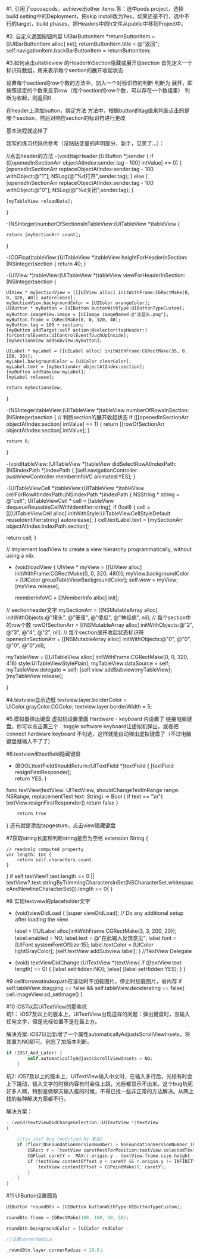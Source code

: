 #1. 引用了cocoapods，achieve出other items
  答：选中pods project，选择build setting中的Deployment，把skip install改为Yes，如果还是不行，选中不行的target，build phases，把Headers中的h文件从public中移到Project中。
  
#2. 自定义返回按钮内容
UIBarButtonItem *returnButtonItem = [[UIBarButtonItem alloc] init];
returnButtonItem.title = @"返回";
self.navigationItem.backBarButtonItem = returnButtonItem;

#3.如何点击uitableview 的HeaderInSection隐藏或展开自section
首先定义一个标识符数组，用来表示每个section的展开收起状态

设置每个section的row个数的方法中，加入一个对标识符的判断
判断为 展开，即按照设定的个数来显示row（每个section的row个数，可以存在一个数组里）
判断为收起，则返回0

在header上添加button，绑定方法
方法中，根据button的tag值来判断点击的是哪个section，然后对响应section的标识符进行更改

基本流程就这样了

我写的练习代码供参考（没粘贴变量的声明部分，新手，见笑了...）：

//点击header的方法
-(void)tapHeader:(UIButton *)sender
{
    if ([[openedInSectionArr objectAtIndex:sender.tag - 100] intValue] == 0) {
        [openedInSectionArr replaceObjectAtIndex:sender.tag - 100 withObject:@"1"];
        NSLog(@"%d打开",sender.tag);
    }
    else
    {
        [openedInSectionArr replaceObjectAtIndex:sender.tag - 100 withObject:@"0"];
        NSLog(@"%d关闭",sender.tag);
    }
    
    [myTableView reloadData];
}

-(NSInteger)numberOfSectionsInTableView:(UITableView *)tableView
{

    return [mySectionArr count];
}

-(CGFloat)tableView:(UITableView *)tableView heightForHeaderInSection:(NSInteger)section
{
    return 40;
}

-(UIView *)tableView:(UITableView *)tableView viewForHeaderInSection:(NSInteger)section
{
    
    UIView * mySectionView = [[[UIView alloc] initWithFrame:CGRectMake(0, 0, 320, 40)] autorelease];
    mySectionView.backgroundColor = [UIColor orangeColor];
    UIButton * myButton = [UIButton buttonWithType:UIButtonTypeCustom];
    myButton.imageView.image = [UIImage imageNamed:@"淡蓝头.png"];
    myButton.frame = CGRectMake(0, 0, 320, 40);
    myButton.tag = 100 + section;
    [myButton addTarget:self action:@selector(tapHeader:) forControlEvents:UIControlEventTouchUpInside];
    [mySectionView addSubview:myButton];
    
    UILabel * myLabel = [[UILabel alloc] initWithFrame:CGRectMake(35, 0, 150, 30)];
    myLabel.backgroundColor = [UIColor clearColor];
    myLabel.text = [mySectionArr objectAtIndex:section];
    [myButton addSubview:myLabel];
    [myLabel release];
    
    return mySectionView;
}

-(NSInteger)tableView:(UITableView *)tableView numberOfRowsInSection:(NSInteger)section
{
//    判断section的展开收起状态
    if ([[openedInSectionArr objectAtIndex:section] intValue] == 1) {
        return [[rowOfSectionArr objectAtIndex:section] intValue];
    }
    
    return 0;
}

-(void)tableView:(UITableView *)tableView didSelectRowAtIndexPath:(NSIndexPath *)indexPath
{
    [self.navigationController pushViewController:memberInfoVC animated:YES];
}

-(UITableViewCell *)tableView:(UITableView *)tableView cellForRowAtIndexPath:(NSIndexPath *)indexPath
{
    NSString * string = @"cell";
    UITableViewCell * cell = [tableView dequeueReusableCellWithIdentifier:string];
    if (!cell) {
        cell = [[[UITableViewCell alloc] initWithStyle:UITableViewCellStyleDefault reuseIdentifier:string] autorelease];
    }
    cell.textLabel.text = [mySectionArr objectAtIndex:indexPath.section];

return cell;
}



// Implement loadView to create a view hierarchy programmatically, without using a nib.
- (void)loadView
{
    UIView * myView = [[UIView alloc] initWithFrame:CGRectMake(0, 0, 320, 480)];
    myView.backgroundColor = [UIColor groupTableViewBackgroundColor];
    self.view = myView;
    [myView release];
    
    memberInfoVC = [[MemberInfo alloc] init];

//    sectionheader文字
    mySectionArr = [[NSMutableArray alloc] initWithObjects:@"猪头", @"笨蛋", @"傻瓜", @"神经病", nil];
//    每个section中的row个数
    rowOfSectionArr = [[NSMutableArray alloc] initWithObjects:@"2", @"3", @"4", @"2", nil];
//    每个section展开收起状态标识符
    openedInSectionArr = [[NSMutableArray alloc] initWithObjects:@"0", @"0", @"0", @"0",nil];

myTableView = [[UITableView alloc] initWithFrame:CGRectMake(0, 0, 320, 418) style:UITableViewStylePlain];
    myTableView.dataSource = self;
    myTableView.delegate = self;
    [self.view addSubview:myTableView];
    [myTableView release];

}

#4.textview显示边框
textview.layer.borderColor = UIColor.grayColor.CGColor;
textview.layer.borderWidth = 5; 

#5.模拟器弹出键盘
虚拟机设置里面 Hardware - keyboard 内设置了 链接电脑键盘。你可以点击第三个：toggle software keyboard让虚拟机弹出，或者把 connect hardware keyboard 不勾选，这样就能自动弹出虚拟键盘了（不过电脑键盘就输入不了了） 

#6.textview和textfield隐藏键盘
- (BOOL)textFieldShouldReturn:(UITextField *)textField
{
    [textField resignFirstResponder];    
    return YES;
}

func textView(textView: UITextView, shouldChangeTextInRange range: NSRange, replacementText text: String) -> Bool {
        if text == "\n"{
            textView.resignFirstResponder()
            return false
        }
        
        return true
}
还有就是添加tapgesture，点击view隐藏键盘

#7获取string长度和判断string是否为空格
extension String {
    
    // readonly computed property
    var length: Int {
        return self.characters.count
    }
}
if self.textView?.text.length == 0 || textView?.text.stringByTrimmingCharactersInSet(NSCharacterSet.whitespaceAndNewlineCharacterSet()).length == 0{
}

#8 实现textview的placeholder文字
- (void)viewDidLoad {
    [super viewDidLoad];
    // Do any additional setup after loading the view.
   
    label = [[UILabel alloc]initWithFrame:CGRectMake(3, 3, 200, 20)];
    label.enabled = NO;
    label.text = @"在此输入反馈意见";
    label.font =  [UIFont systemFontOfSize:15];
    label.textColor = [UIColor lightGrayColor];
    [self.textView addSubview:label];
}
//TextView Delegate
- (void) textViewDidChange:(UITextView *)textView{
    if ([textView.text length] == 0) {
        [label setHidden:NO];
    }else{
        [label setHidden:YES];
    }
}

#9 cellforrowatindexpath在滚动时不加载图片，停止时加载图片，省内存
if self.tableView.dragging == false && self.tableView.decelerating == false{
  cell.imageView.sd_setImage()
}

#10 iOS7以后UITextView的那些坑   
坑1：
iOS7及以上的版本上，UITextView出现这样的问题：弹出键盘时，没输入任何文字，但是光标位置不是在最上方。

解决方案: iOS7以后新增了一个属性automaticallyAdjustsScrollViewInsets，将其置为NO即可。别忘了加版本判断。
````swift
if (IOS7_And_Later) {  
        self.automaticallyAdjustsScrollViewInsets = NO;  
    }  
````
坑2:
iOS7及以上的版本上，UITextView输入中文时，在输入多行后，光标有时会上下跳动，输入文字的时候内容有时会往上跳，光标都显示不出来。这个bug坑死好多人啊，特别是做聊天输入框的时候，不得已找一些非正常的方法解决。从网上找的各种解决方案都不行。

解决方案：
````swift
- (void)textViewDidChangeSelection:(UITextView *)textView  
{  
 
    //fix ios7 bug (modified by 老岳).  
    if (floor(NSFoundationVersionNumber) > NSFoundationVersionNumber_iOS_6_1) {  
        CGRect r = [textView caretRectForPosition:textView.selectedTextRange.end];  
        CGFloat caretY =  MAX(r.origin.y - textView.frame.size.height + r.size.height + 8, 0);  
        if (textView.contentOffset.y < caretY && r.origin.y != INFINITY) {  
            textView.contentOffset = CGPointMake(0, caretY);  
        }  
    }  
}  
````

#11 UIButton设置圆角
````swift
UIButton *roundBtn = [UIButton buttonWithType:UIButtonTypeCustom];

roundBtn.frame = CGRectMake(100, 100, 50, 50);

roundBtn.backgroundColor = [UIColor redColor

//设置cornerRadius

_roundBtn.layer.cornerRadius = 10.0；
````
